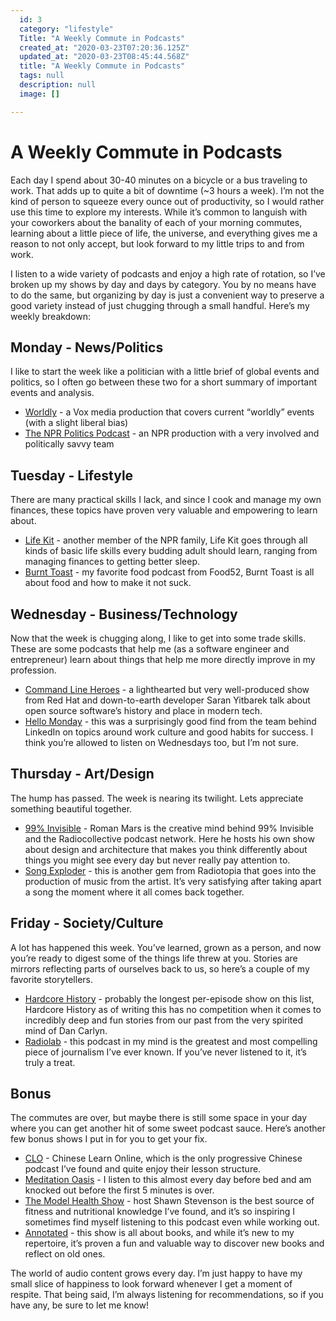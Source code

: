 ```yaml
---
  id: 3
  category: "lifestyle"
  Title: "A Weekly Commute in Podcasts"
  created_at: "2020-03-23T07:20:36.125Z"
  updated_at: "2020-03-23T08:45:44.568Z"
  title: "A Weekly Commute in Podcasts"
  tags: null
  description: null
  image: []

---
```

# A Weekly Commute in Podcasts
Each day I spend about 30-40 minutes on a bicycle or a bus traveling to work. That adds up to quite a bit of downtime (~3 hours a week). I’m not the kind of person to squeeze every ounce out of productivity, so I would rather use this time to explore my interests. While it’s common to languish with your coworkers about the banality of each of your morning commutes, learning about a little piece of life, the universe, and everything gives me a reason to not only accept, but look forward to my little trips to and from work.

I listen to a wide variety of podcasts and enjoy a high rate of rotation, so I’ve broken up my shows by day and days by category. You by no means have to do the same, but organizing by day is just a convenient way to preserve a good variety instead of just chugging through a small handful. Here’s my weekly breakdown:


## Monday - News/Politics

I like to start the week like a politician with a little brief of global events and politics, so I often go between these two for a short summary of important events and analysis.


- [Worldly](https://www.vox.com/worldly) - a Vox media production that covers current “worldly” events (with a slight liberal bias)
- [The NPR Politics Podcast](https://www.npr.org/podcasts/510310/npr-politics-podcast) - an NPR production with a very involved and politically savvy team
## Tuesday - Lifestyle

There are many practical skills I lack, and since I cook and manage my own finances, these topics have proven very valuable and empowering to learn about.


- [Life Kit](https://www.npr.org/lifekit) - another member of the NPR family, Life Kit goes through all kinds of basic life skills every budding adult should learn, ranging from managing finances to getting better sleep.
- [Burnt Toast](https://food52.com/p/burnt-toast) - my favorite food podcast from Food52, Burnt Toast is all about food and how to make it not suck.
## Wednesday - Business/Technology

Now that the week is chugging along, I like to get into some trade skills. These are some podcasts that help me (as a software engineer and entrepreneur) learn about things that help me more directly improve in my profession.


- [Command Line Heroes](https://www.redhat.com/en/command-line-heroes) - a lighthearted but very well-produced show from Red Hat and down-to-earth developer Saran Yitbarek talk about open source software’s history and place in modern tech.
- [Hello Monday](https://www.hellomonday.com/) - this was a surprisingly good find from the team behind LinkedIn on topics around work culture and good habits for success. I think you’re allowed to listen on Wednesdays too, but I’m not sure.
## Thursday - Art/Design

The hump has passed. The week is nearing its twilight. Lets appreciate something beautiful together.


- [99% Invisible](https://99percentinvisible.org/) - Roman Mars is the creative mind behind 99% Invisible and the Radiocollective podcast network. Here he hosts his own show about design and architecture that makes you think differently about things you might see every day but never really pay attention to.
- [Song Exploder](https://songexploder.net/) - this is another gem from Radiotopia that goes into the production of music from the artist. It’s very satisfying after taking apart a song the moment where it all comes back together.
## Friday - Society/Culture

A lot has happened this week. You’ve learned, grown as a person, and now you’re ready to digest some of the things life threw at you. Stories are mirrors reflecting parts of ourselves back to us, so here’s a couple of my favorite storytellers.


- [Hardcore History](https://www.dancarlin.com/hardcore-history-series/) - probably the longest per-episode show on this list, Hardcore History as of writing this has no competition when it comes to incredibly deep and fun stories from our past from the very spirited mind of Dan Carlyn.
- [Radiolab](https://www.npr.org/podcasts/452538884/radiolab) - this podcast in my mind is the greatest and most compelling piece of journalism I’ve ever known. If you’ve never listened to it, it’s truly a treat.


## Bonus

The commutes are over, but maybe there is still some space in your day where you can get another hit of some sweet podcast sauce. Here’s another few bonus shows I put in for you to get your fix.


- [CLO](https://www.chineselearnonline.com/) - Chinese Learn Online, which is the only progressive Chinese podcast I’ve found and quite enjoy their lesson structure.
- [Meditation Oasis](https://www.meditationoasis.com/) - I listen to this almost every day before bed and am knocked out before the first 5 minutes is over.
- [The Model Health Show](https://themodelhealthshow.com/) - host Shawn  Stevenson is the best source of fitness and nutritional knowledge I’ve found, and it’s so inspiring I sometimes find myself listening to this podcast even while working out.
- [Annotated](https://bookriot.com/listen/shows/annotated/) - this show is all about books, and while it’s new to my repertoire, it’s proven a fun and valuable way to discover new books and reflect on old ones.

The world of audio content grows every day. I’m just happy to have my small slice of happiness to look forward whenever I get a moment of respite. That being said, I’m always listening for recommendations, so if you have any, be sure to let me know!


<Newsletter />
<Disqus shortname="houk" :identifier="$page.key" :url="`https://jt.houk.space${$page.path}`" :language="$lang" :title="$page.title"/>